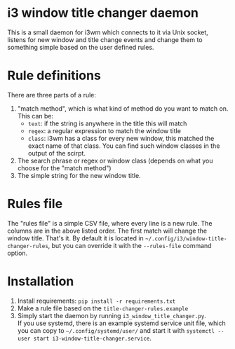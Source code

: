 # i3 window title changer daemon

This is a small daemon for i3wm which connects to it via Unix socket, listens for new window and title change events and change them to something simple based on the user defined rules.


# Rule definitions

There are three parts of a rule:
1. "match method", which is what kind of method do you want to match on.
   This can be:
   - `text`: if the string is anywhere in the title this will match
   - `regex`: a regular expression to match the window title
   - `class`: i3wm has a class for every new window, this matched the exact
              name of that class. You can find such window classes in the
              output of the scirpt.
2. The search phrase or regex or window class (depends on what you choose 
   for the "match method")
3. The simple string for the new window title.

# Rules file

The "rules file" is a simple CSV file, where every line is a new rule. The
columns are in the above listed order. The first match will change the window
title. That's it.
By default it is located in `~/.config/i3/window-title-changer-rules`, but 
you can override it with the `--rules-file` command option.


# Installation

1. Install requirements: `pip install -r requirements.txt`
2. Make a rule file based on the `title-changer-rules.example`
3. Simply start the daemon by running `i3_window_title_changer.py`.  
   If you use systemd, there is an example systemd service unit file, 
   which you can copy to `~/.config/systemd/user/` and start it with 
   `systemctl --user start i3-window-title-changer.service`.
